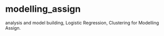 # modelling_assign
analysis and model building, Logistic Regression, Clustering for Modelling Assign.                                                         
